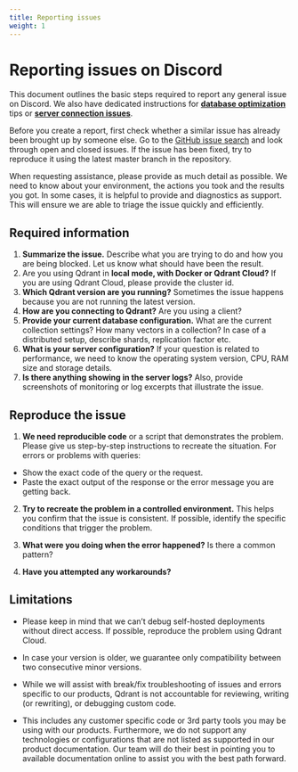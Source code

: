 ```yaml
---
title: Reporting issues
weight: 1
---
```


# Reporting issues on Discord

This document outlines the basic steps required to report any general issue on Discord. We also have dedicated instructions for [**database optimization**](../database-tuning) tips or [**server connection issues**](../server-hanging). 

Before you create a report, first check whether a similar issue has already been brought up by someone else. Go to the [GitHub issue search](https://github.com/qdrant/qdrant/issues) and look through open and closed issues. If the issue has been fixed, try to reproduce it using the latest master branch in the repository.

When requesting assistance, please provide as much detail as possible. We need to know about your environment, the actions you took and the results you got. In some cases, it is helpful to provide and diagnostics as support. This will ensure we are able to triage the issue quickly and efficiently.

## Required information

1. **Summarize the issue.** Describe what you are trying to do and how you are being blocked. Let us know what should have been the result.
2. Are you using Qdrant in **local mode, with Docker or Qdrant Cloud?** If you are using Qdrant Cloud, please provide the cluster id.
3. **Which Qdrant version are you running?** Sometimes the issue happens because you are not running the latest version.
4. **How are you connecting to Qdrant?** Are you using a client?
5. **Provide your current database configuration.** What are the current collection settings? How many vectors in a collection? In case of a distributed setup, describe shards, replication factor etc.
6. **What is your server configuration?** If your question is related to performance, we need to know the operating system version, CPU, RAM size and storage details.
7. **Is there anything showing in the server logs?** Also, provide screenshots of monitoring or log excerpts that illustrate the issue.

## Reproduce the issue

1. **We need reproducible code** or a script that demonstrates the problem. Please give us step-by-step instructions to recreate the situation. For errors or problems with queries:
* Show the exact code of the query or the request.
* Paste the exact output of the response or the error message you are getting back. 

2. **Try to recreate the problem in a controlled environment.** This helps you confirm that the issue is consistent. If possible, identify the specific conditions that trigger the problem.

3. **What were you doing when the error happened?** Is there a common pattern?

4. **Have you attempted any workarounds?**

## Limitations

* Please keep in mind that we can’t debug self-hosted deployments without direct access. If possible, reproduce the problem using Qdrant Cloud. 

* In case your version is older, we guarantee only compatibility between two consecutive minor versions.

* While we will assist with break/fix troubleshooting of issues and errors specific to our products, Qdrant is not accountable for reviewing, writing (or rewriting), or debugging custom code. 

* This includes any customer specific code or 3rd party tools you may be using with our products. Furthermore, we do not support any technologies or configurations that are not listed as supported in our product documentation. Our team will do their best in pointing you to available documentation online to assist you with the best path forward.
